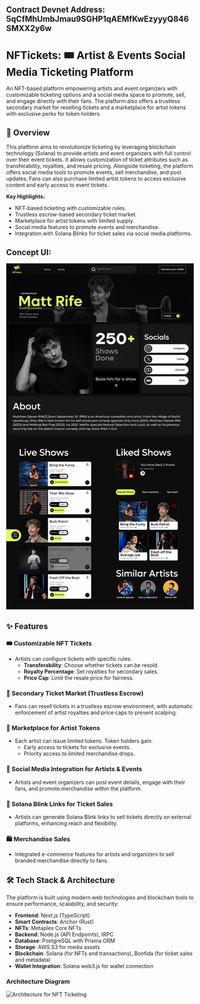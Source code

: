 ## Contract Devnet Address: 5qCfMhUmbJmau9SGHP1qAEMfKwEzyyyQ846SMXX2y6w

# NFTickets: 🎟️ Artist & Events Social Media Ticketing Platform

An NFT-based platform empowering artists and event organizers with customizable ticketing options and a social media space to promote, sell, and engage directly with their fans. The platform also offers a trustless secondary market for reselling tickets and a marketplace for artist tokens with exclusive perks for token holders.

## 🚀 Overview

This platform aims to revolutionize ticketing by leveraging blockchain technology (Solana) to provide artists and event organizers with full control over their event tickets. It allows customization of ticket attributes such as transferability, royalties, and resale pricing. Alongside ticketing, the platform offers social media tools to promote events, sell merchandise, and post updates. Fans can also purchase limited artist tokens to access exclusive content and early access to event tickets.

**Key Highlights:**

- NFT-based ticketing with customizable rules.
- Trustless escrow-based secondary ticket market.
- Marketplace for artist tokens with limited supply.
- Social media features to promote events and merchandise.
- Integration with Solana Blinks for ticket sales via social media platforms.

## Concept UI:

![Artist Page](/public/Artist%20profile.png)

## ✨ Features

### 🎟️ Customizable NFT Tickets

- Artists can configure tickets with specific rules:
  - **Transferability**: Choose whether tickets can be resold.
  - **Royalty Percentage**: Set royalties for secondary sales.
  - **Price Cap**: Limit the resale price for fairness.

### 🔄 Secondary Ticket Market (Trustless Escrow)

- Fans can resell tickets in a trustless escrow environment, with automatic enforcement of artist royalties and price caps to prevent scalping.

### 🛒 Marketplace for Artist Tokens

- Each artist can issue limited tokens. Token holders gain:
  - Early access to tickets for exclusive events.
  - Priority access to limited merchandise drops.

### 📢 Social Media Integration for Artists & Events

- Artists and event organizers can post event details, engage with their fans, and promote merchandise within the platform.

### 🔗 Solana Blink Links for Ticket Sales

- Artists can generate Solana Blink links to sell tickets directly on external platforms, enhancing reach and flexibility.

### 🛍️ Merchandise Sales

- Integrated e-commerce features for artists and organizers to sell branded merchandise directly to fans.

## 🛠️ Tech Stack & Architecture

The platform is built using modern web technologies and blockchain tools to ensure performance, scalability, and security:

- **Frontend**: Next.js (TypeScript)
- **Smart Contracts**: Anchor (Rust)
- **NFTs**: Metaplex Core NFTs
- **Backend**: Node.js (API Endpoints), tRPC
- **Database**: PostgreSQL with Prisma ORM
- **Storage**: AWS S3 for media assets
- **Blockchain**: Solana (for NFTs and transactions), Bonfida (for ticket sales and metadata)
- **Wallet Integration**: Solana web3.js for wallet connection

### Architecture Diagram

![Architecture for NFT Ticketing](./nf-tickets/app/public/NFTickets%20architecture%20final.png)

